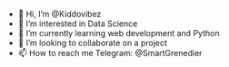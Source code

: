 - 👋 Hi, I’m @Kiddovibez
- 👀 I’m interested in Data Science
- 🌱 I’m currently learning web development and Python
- 💞️ I’m looking to collaborate on a project 
- 📫 How to reach me Telegram: @SmartGrenedier

<!---
Kiddovibez/Kiddovibez is a ✨ special ✨ repository because its `README.md` (this file) appears on your GitHub profile.
You can click the Preview link to take a look at your changes.
--->
